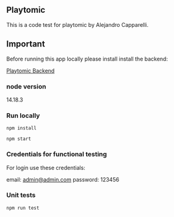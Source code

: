## Playtomic

This is a code test for playtomic by Alejandro Capparelli.

## Important

Before running this app locally please install install the backend:

[Playtomic Backend](https://github.com/amcapparelli/playtomic_backend)

### node version

14.18.3

### Run locally
```
npm install 
```

```
npm start
```

### Credentials for functional testing

For login use these credentials:

email: admin@admin.com
password: 123456

### Unit tests

```
npm run test
```




